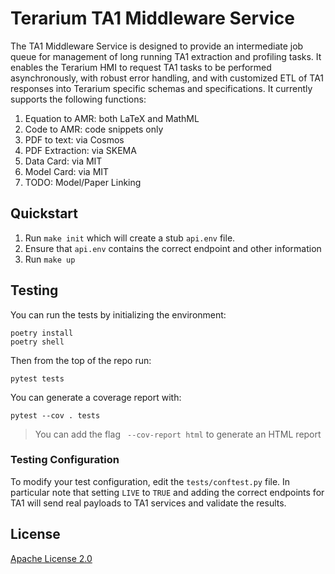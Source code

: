 # Terarium TA1 Middleware Service

The TA1 Middleware Service is designed to provide an intermediate job queue for management of long running TA1 extraction and profiling tasks. It enables the Terarium HMI to request TA1 tasks to be performed asynchronously, with robust error handling, and with customized ETL of TA1 responses into Terarium specific schemas and specifications. It currently supports the following functions:

1. Equation to AMR: both LaTeX and MathML
2. Code to AMR: code snippets only
3. PDF to text: via Cosmos
4. PDF Extraction: via SKEMA
5. Data Card: via MIT
6. Model Card: via MIT
7. TODO: Model/Paper Linking


## Quickstart

1. Run `make init` which will create a stub `api.env` file. 
2. Ensure that `api.env` contains the correct endpoint and other information 
3. Run `make up`


## Testing
You can run the tests by initializing the environment:

```
poetry install
poetry shell
```

Then from the top of the repo run:

```
pytest tests
```

You can generate a coverage report with:

```
pytest --cov . tests
```

> You can add the flag ` --cov-report html` to generate an HTML report

### Testing Configuration

To modify your test configuration, edit the `tests/conftest.py` file. In particular note that setting `LIVE` to `TRUE` and adding the correct endpoints for TA1 will send real payloads to TA1 services and validate the results.

## License

[Apache License 2.0](LICENSE)